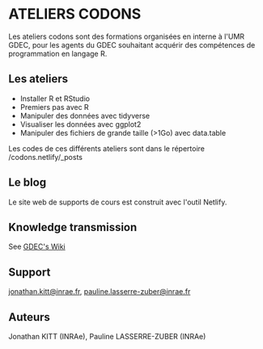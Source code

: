 # ATELIERS CODONS


Les ateliers codons sont des formations organisées en interne à l'UMR GDEC, pour les agents du GDEC souhaitant acquérir des compétences de programmation en langage R.

## Les ateliers 

- Installer R et RStudio
- Premiers pas avec R  
- Manipuler des données avec tidyverse  
- Visualiser les données avec ggplot2
- Manipuler des fichiers de grande taille (>1Go) avec data.table  

Les codes de ces différents ateliers sont dans le répertoire /codons.netlify/_posts  

## Le blog

Le site web de supports de cours est construit avec l'outil Netlify.  


## Knowledge transmission
See [GDEC's Wiki](https://wiki.inra.fr/wiki/umr1095/Project+Bioinfo/howto-hic)

## Support  
jonathan.kitt@inrae.fr, pauline.lasserre-zuber@inrae.fr


## Auteurs
Jonathan KITT (INRAe), Pauline LASSERRE-ZUBER (INRAe)  
